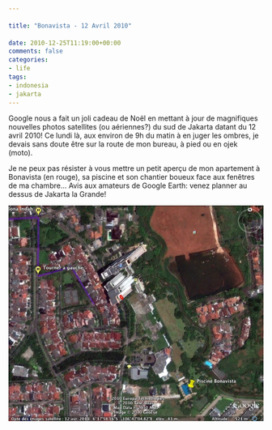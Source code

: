 ```yaml
---

title: "Bonavista - 12 Avril 2010"

date: 2010-12-25T11:19:00+00:00
comments: false
categories: 
- life
tags:
- indonesia
- jakarta
---
```


Google nous a fait un joli cadeau de Noël en mettant à jour de magnifiques nouvelles photos satellites (ou aériennes?) du sud de Jakarta datant du 12 avril 2010! Ce lundi là, aux environ de 9h du matin à en juger les ombres, je devais sans doute être sur la route de mon bureau, à pied ou en ojek (moto).

 Je ne peux pas résister à vous mettre un petit aperçu de mon apartement à Bonavista (en rouge), sa piscine et son chantier boueux face aux fenêtres de ma chambre... Avis aux amateurs de Google Earth: venez planner au dessus de Jakarta la Grande!

![](media/Bonavista.jpg.scaled1000.jpg)

